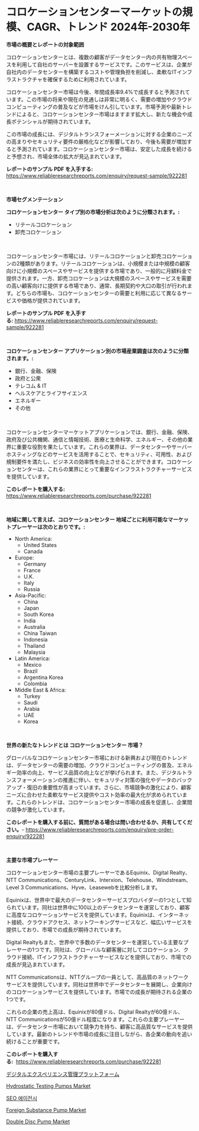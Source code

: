 <p><h1>コロケーションセンターマーケットの規模、CAGR、トレンド 2024年-2030年</h1></p><p><strong>市場の概要とレポートの対象範囲</strong></p>
<p><p>コロケーションセンターとは、複数の顧客がデータセンター内の共有物理スペースを利用して自社のサーバーを設置するサービスです。このサービスは、企業が自社内のデータセンターを構築するコストや管理負担を削減し、柔軟なITインフラストラクチャを確保するために利用されています。</p><p>コロケーションセンター市場は今後、年間成長率9.4%で成長すると予測されています。この市場の将来や現在の見通しは非常に明るく、需要の増加やクラウドコンピューティングの普及などが市場をけん引しています。市場予測や最新トレンドによると、コロケーションセンター市場はますます拡大し、新たな機会や成長ポテンシャルが期待されています。</p><p>この市場の成長には、デジタルトランスフォーメーションに対する企業のニーズの高まりやセキュリティ要件の厳格化などが影響しており、今後も需要が増加すると予測されています。コロケーションセンター市場は、安定した成長を続けると予想され、市場全体の拡大が見込まれています。</p></p>
<p><strong>レポートのサンプル PDF を入手する:</strong> <a href="https://www.reliableresearchreports.com/enquiry/request-sample/922281">https://www.reliableresearchreports.com/enquiry/request-sample/922281</a></p>
<p>&nbsp;</p>
<p><strong>市場セグメンテーション</strong></p>
<p><strong>コロケーションセンター タイプ別の市場分析は次のように分類されます。:</strong></p>
<p><ul><li>リテールコロケーション</li><li>卸売コロケーション</li></ul></p>
<p>&nbsp;</p>
<p><p>コロケーションセンター市場には、リテールコロケーションと卸売コロケーションの2種類があります。リテールコロケーションは、小規模または中規模の顧客向けに小規模のスペースやサービスを提供する市場であり、一般的に月額料金で提供されます。一方、卸売コロケーションは大規模のスペースやサービスを需要の高い顧客向けに提供する市場であり、通常、長期契約や大口の取引が行われます。どちらの市場も、コロケーションセンターの需要と利用に応じて異なるサービスや価格が提供されています。</p></p>
<p><strong>レポートのサンプル PDF を入手する:</strong>&nbsp;<a href="https://www.reliableresearchreports.com/enquiry/request-sample/922281">https://www.reliableresearchreports.com/enquiry/request-sample/922281</a></p>
<p>&nbsp;</p>
<p><strong> コロケーションセンター アプリケーション別の市場産業調査は次のように分類されます。:</strong></p>
<p><ul><li>銀行、金融、保険</li><li>政府と公衆</li><li>テレコム & IT</li><li>ヘルスケアとライフサイエンス</li><li>エネルギー</li><li>その他</li></ul></p>
<p>&nbsp;</p>
<p><p>コロケーションセンターマーケットアプリケーションでは、銀行、金融、保険、政府及び公共機関、通信と情報技術、医療と生命科学、エネルギー、その他の業界に重要な役割を果たしています。これらの業界は、データセンターやサーバーホスティングなどのサービスを活用することで、セキュリティ、可用性、および規制要件を満たし、ビジネスの効率性を向上させることができます。コロケーションセンターは、これらの業界にとって重要なインフラストラクチャーサービスを提供しています。</p></p>
<p><strong>このレポートを購入する:</strong>&nbsp; <a href="https://www.reliableresearchreports.com/purchase/922281">https://www.reliableresearchreports.com/purchase/922281</a></p>
<p>&nbsp;</p>
<p><strong>地域に関して言えば、コロケーションセンター 地域ごとに利用可能なマーケットプレーヤーは次のとおりです。:</strong></p>
<p><ul>
    <li>
        North America:
        <ul>
            <li>United States</li>
            <li>Canada</li>
        </ul>
    </li>
    <li>
        Europe:
        <ul>
            <li>Germany</li>
            <li>France</li>
            <li>U.K.</li>
            <li>Italy</li>
            <li>Russia</li>
        </ul>
    </li>
    <li>
        Asia-Pacific:
        <ul>
            <li>China</li>
            <li>Japan</li>
            <li>South Korea</li>
            <li>India</li>
            <li>Australia</li>
            <li>China Taiwan</li>
            <li>Indonesia</li>
            <li>Thailand</li>
            <li>Malaysia</li>
        </ul>
    </li>
    <li>
        Latin America:
        <ul>
            <li>Mexico</li>
            <li>Brazil</li>
            <li>Argentina Korea</li>
            <li>Colombia</li>
        </ul>
    </li>
    <li>
        Middle East & Africa:
        <ul>
            <li>Turkey</li>
            <li>Saudi</li>
            <li>Arabia</li>
            <li>UAE</li>
            <li>Korea</li>
        </ul>
    </li>
    </ul></p>
<p>&nbsp;</p>
<p><strong>世界の新たなトレンドとは コロケーションセンター 市場？</strong></p>
<p><p>グローバルなコロケーションセンター市場における新興および現在のトレンドは、データセンターの需要の増加、クラウドコンピューティングの普及、エネルギー効率の向上、サービス品質の向上などが挙げられます。また、デジタルトランスフォーメーションの推進に伴い、セキュリティ対策の強化やデータのバックアップ・復旧の重要性が高まっています。さらに、市場競争の激化により、顧客ニーズに合わせた柔軟なサービス提供やコスト効率の最大化が求められています。これらのトレンドは、コロケーションセンター市場の成長を促進し、企業間の競争が激化しています。</p></p>
<p><strong>このレポートを購入する前に、質問がある場合は問い合わせるか、共有してください。</strong>- <a href="https://www.reliableresearchreports.com/enquiry/pre-order-enquiry/922281">https://www.reliableresearchreports.com/enquiry/pre-order-enquiry/922281</a></p>
<p>&nbsp;</p>
<p><strong>主要な市場プレーヤー</strong></p>
<p><p>コロケーションセンター市場の主要プレーヤーであるEquinix、Digital Realty、NTT Communications、CenturyLink、Interxion、Telehouse、Windstream、Level 3 Communications、Hyve、Leasewebを比較分析します。</p><p>Equinixは、世界中で最大のデータセンターサービスプロバイダーの1つとして知られています。同社は世界中に100以上のデータセンターを運営しており、顧客に高度なコロケーションサービスを提供しています。Equinixは、インターネット接続、クラウドアクセス、ネットワーキングサービスなど、幅広いサービスを提供しており、市場での成長が期待されています。</p><p>Digital Realtyもまた、世界中で多数のデータセンターを運営している主要なプレーヤーの1つです。同社は、グローバルな顧客層に対してコロケーション、クラウド接続、ITインフラストラクチャーサービスなどを提供しており、市場での成長が見込まれています。</p><p>NTT Communicationsは、NTTグループの一員として、高品質のネットワークサービスを提供しています。同社は世界中でデータセンターを展開し、企業向けのコロケーションサービスを提供しています。市場での成長が期待される企業の1つです。</p><p>これらの企業の売上高は、Equinixが80億ドル、Digital Realtyが60億ドル、NTT Communicationsが50億ドル程度になります。これらの主要プレーヤーは、データセンター市場において競争力を持ち、顧客に高品質なサービスを提供しています。最新のトレンドや市場の成長に注目しながら、各企業の動向を追い続けることが重要です。</p></p>
<p><strong>このレポートを購入する:</strong>&nbsp;&nbsp;<a href="https://www.reliableresearchreports.com/purchase/922281">https://www.reliableresearchreports.com/purchase/922281</a></p>
<p><p><a href="https://github.com/mohamedbakry57/Market-Research-Report-List-2/blob/main/8122859182483.md">デジタルエクスペリエンス管理プラットフォーム</a></p><p><a href="https://github.com/josesg55/Market-Research-Report-List-1/blob/main/hydrostatic-testing-pumps-market.md">Hydrostatic Testing Pumps Market</a></p><p><a href="https://github.com/laholand/Market-Research-Report-List-2/blob/main/6379568182479.md">SEO 에이전시</a></p><p><a href="https://github.com/mancsybtousav/Market-Research-Report-List-1/blob/main/foreign-substance-pump-market.md">Foreign Substance Pump Market</a></p><p><a href="https://issuu.com/reportprime-2/docs/double-disc-pump-market-size-2030.pptx">Double Disc Pump Market</a></p></p>